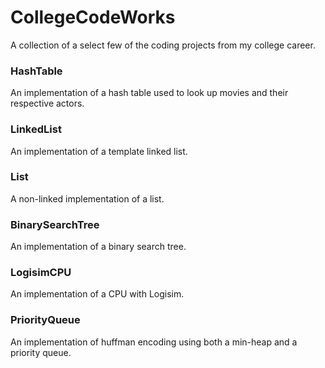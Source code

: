 # CollegeCodeWorks
A collection of a select few of the coding projects from my college career.
### HashTable
An implementation of a hash table used to look up movies and their respective actors.
### LinkedList
An implementation of a template linked list.
### List
A non-linked implementation of a list.
### BinarySearchTree
An implementation of a binary search tree.
### LogisimCPU
An implementation of a CPU with Logisim.
### PriorityQueue
An implementation of huffman encoding using both a min-heap and a priority queue.
